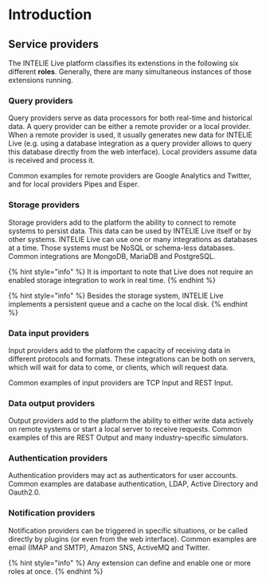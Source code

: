 # Introduction

## Service providers

The INTELIE Live platform classifies its extenstions in the following six different **roles**. Generally, there are many simultaneous instances of those extensions running.

### Query providers

Query providers serve as data processors for both real-time and historical data. A query provider can be either a remote provider or a local provider. When a remote provider is used, it usually generates new data for INTELIE Live (e.g. using a database integration as a query provider allows to query this database directly from the web interface). Local providers assume data is received and process it.

Common examples for remote providers are Google Analytics and Twitter, and for local providers Pipes and Esper.

### Storage providers

Storage providers add to the platform the ability to connect to remote systems to persist data. This data can be used by INTELIE Live itself or by other systems. INTELIE Live can use one or many integrations as databases at a time. Those systems must be NoSQL or schema-less databases. Common integrations are MongoDB, MariaDB and PostgreSQL.

{% hint style="info" %}
It is important to note that Live does not require an enabled storage integration to work in real time.
{% endhint %}

{% hint style="info" %}
Besides the storage system, INTELIE Live implements a persistent queue and a cache on the local disk.
{% endhint %}

### Data input providers

Input providers add to the platform the capacity of receiving data in different protocols and formats.  These integrations can be both on servers, which will wait for data to come, or clients, which will request data.

Common examples of input providers are TCP Input and REST Input.

### Data output providers

Output providers add to the platform the ability to either write data actively on remote systems or start a local server to receive requests. Common examples of this are REST Output and many industry-specific simulators.

### Authentication providers

Authentication providers may act as authenticators for user accounts. Common examples are database authentication, LDAP, Active Directory and Oauth2.0.

### Notification providers

Notification providers can be triggered in specific situations, or be called directly by plugins (or even from the web interface). Common examples are email (IMAP and SMTP), Amazon SNS, ActiveMQ and Twitter.

{% hint style="info" %}
Any extension can define and enable one or more roles at once.
{% endhint %}
